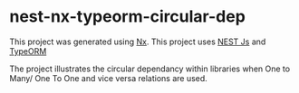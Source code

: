 # nest-nx-typeorm-circular-dep

This project was generated using [Nx](https://nx.dev).
This project uses [NEST Js](https://nestjs.com)  and [TypeORM](https://typeorm.io)

The project illustrates the circular dependancy within libraries when One to Many/ One To One and vice versa relations are used.
